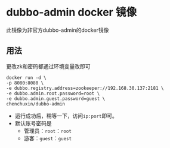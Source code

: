 # dubbo-admin docker 镜像
此镜像为非官方dubbo-admin的docker镜像

## 用法
更改zk和密码都通过环境变量改即可

```
docker run -d \
-p 8080:8080 \
-e dubbo.registry.address=zookeeper://192.168.30.137:2181 \
-e dubbo.admin.root.password=root \
-e dubbo.admin.guest.password=guest \
chenchuxin/dubbo-admin 
```

- 运行成功后，稍等一下，访问`ip:port`即可。
- 默认账号密码是
  - 管理员：`root`：`root`
  - 游客：`guest`：`guest`